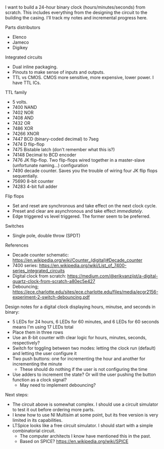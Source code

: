 I want to build a 24-hour binary clock (hours/minutes/seconds) from scratch. This includes everything from the designing the circuit to the building the casing. I'll track my notes and incremental progress here.

Parts distributors 
- Elenco
- Jameco
- Digikey

Integrated circuits
- Dual inline packaging.
- Pinouts to make sense of inputs and outputs.
- TTL vs CMOS. CMOS more sensitive, more expensive, lower power. I have TTL ICs.

TTL family
- 5 volts.
- 7400 NAND
- 7402 NOR
- 7408 AND
- 7432 OR
- 7486 XOR
- 74266 XNOR
- 7447 BCD (binary-coded decimal) to 7seg
- 7474 D flip-flop
- 7475 Bistable latch (don't remember what this is?)
- 74148 Decimal to BCD encoder
- 7476 JK flip-flop. Two flip-flops wired together in a master-slave (unfortunate naming...) configuration
- 7490 decade counter. Saves you the trouble of wiring four JK flip flops sequentially.
- 75690 8-bit counter
- 74283 4-bit full adder

Flip flops
- Set and reset are synchronous and take effect on the next clock cycle.
- Preset and clear are asynchronous and take effect _immediately_.
- Edge triggered vs level triggered. The former seem to be preferred.

Switches
- Single pole, double throw (SPDT)

References
- Decade counter schematic: https://en.wikipedia.org/wiki/Counter_(digital)#Decade_counter
- 7400 series: https://en.wikipedia.org/wiki/List_of_7400-series_integrated_circuits
- Digital clock from scratch: https://medium.com/@erikvanzijst/a-digital-quartz-clock-from-scratch-a80ec5e427
- Debouncing; https://ece.charlotte.edu/sites/ece.charlotte.edu/files/media/ecgr2156-experiment-2-switch-debouncing.pdf

Design notes for a digital clock displaying hours, minutse, and seconds in binary:
- 5 LEDs for 24 hours, 6 LEDs for 60 minutes, and 6 LEDs for 60 seconds means I'm using 17 LEDs total
- Place them in three rows
- Use an 8-bit counter with clear logic for hours, minutes, seconds, respectively?
- Switch for toggling between two modes: letting the clock run (default) and letting the user configure it
- Two push buttons: one for incrementing the hour and another for incrementing the minute
  - These should do nothing if the user is not configuring the time
- Use adders to increment the state? Or will the user pushing the button function as a clock signal?
  - May need to implement debouncing?

Next steps:
- The circuit above is somewhat complex. I should use a circuit simulator to test it out before ordering more parts.
- I knew how to use NI Multisim at some point, but its free version is very limited in its capabilities.
- LTSpice looks like a free circuit simulator. I should start with a simple combinatorial circuit.
  - The computer architects I know have mentioned this in the past.
  - Based on SPICE? https://en.wikipedia.org/wiki/SPICE
